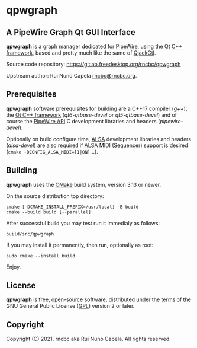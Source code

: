 # qpwgraph

## A PipeWire Graph Qt GUI Interface

  **qpwgraph** is a graph manager dedicated for [PipeWire](https://pipewire.org),
  using the [Qt C++ framework](https://qt.io), based and pretty much like the
  same of [QjackCtl](https://qjackctl.sourceforge.io).

  Source code repository: https://gitlab.freedesktop.org/rncbc/qpwgraph

  Upstream author: Rui Nuno Capela <rncbc@rncbc.org>.

## Prerequisites

   **qpwgraph** software prerequisites for building are a C++17 compiler
   (_g++_), the [Qt C++ framework](https://qt.io) (_qt6-qtbase-devel_ or
   _qt5-qtbase-devel_) and of course the [PipeWire API](https://pipewire.org)
   C development libraries and headers (_pipewire-devel_).
   
   Optionally on build configure time, [ALSA](https://www.alsa-project.org)
   development libraries and headers (_alsa-devel_) are also required if
   ALSA MIDI (Sequencer) support is desired (`cmake -DCONFIG_ALSA_MIDI=[1|ON]`...).

## Building

   **qpwgraph** uses the [CMake](https:://cmake.org) build system, version
   3.13 or newer.
   
   On the source distribution top directory:

    cmake [-DCMAKE_INSTALL_PREFIX=/usr/local] -B build
    cmake --build build [--parallel]

   After successful build you may test run it immedialy as follows:

    build/src/qpwgraph
   
   If you may install it permanently, then run, optionally as root:

    sudo cmake --install build


   Enjoy.

## License

   **qpwgraph** is free, open-source software, distributed under the terms of
   the GNU General Public License ([GPL](https://www.gnu.org/copyleft/gpl.html))
   version 2 or later.


## Copyright

   Copyright (C) 2021, rncbc aka Rui Nuno Capela. All rights reserved.
